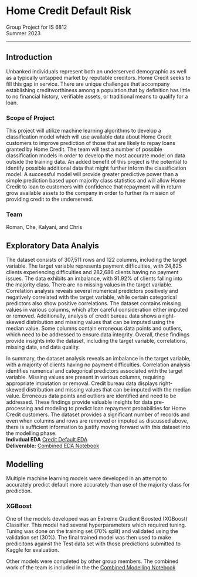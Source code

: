 # Home Credit Default Risk
Group Project for IS 6812\
Summer 2023
- - - - 

## Introduction
Unbanked individuals represent both an underserved demographic as well as a typically
untapped market by reputable creditors. Home Credit seeks to fill this gap in service. There are
unique challenges that accompany establishing creditworthiness among a population that by
definition has little to no financial history, verifiable assets, or traditional means to qualify for a
loan.
### Scope of Project
This project will utilize machine learning algorithms to develop a classification model which will
use available data about Home Credit customers to improve prediction of those that are likely to
repay loans granted by Home Credit. The team will test a number of possible classification
models in order to develop the most accurate model on data outside the training data. An
added benefit of this project is the potential to identify possible additional data that might further
inform the classification model. A successful model will provide greater predictive power than a
simple prediction based upon majority class statistics and will allow Home Credit to loan to
customers with confidence that repayment will in return grow available assets to the company in
order to further its mission of providing credit to the underserved.

### Team
Roman, Che, Kalyani, and Chris

## Exploratory Data Analyis
The dataset consists of 307,511 rows and 122 columns, including the target variable. The target variable represents payment difficulties, with 24,825 clients experiencing difficulties and 282,686 clients having no payment issues. The data exhibits an imbalance, with 91.92% of clients falling into the majority class. There are no missing values in the target variable. Correlation analysis reveals several numerical predictors positively and negatively correlated with the target variable, while certain categorical predictors also show positive correlations. The dataset contains missing values in various columns, which after careful consideration either imputed or removed. Additionally, analysis of credit bureau data shows a right-skewed distribution and missing values that can be imputed using the median value. Some columns contain erroneous data points and outliers, which need to be addressed to ensure data integrity. Overall, these findings provide insights into the dataset, including the target variable, correlations, missing data, and data quality.

In summary, the dataset analysis reveals an imbalance in the target variable, with a majority of clients having no payment difficulties. Correlation analysis identifies numerical and categorical predictors associated with the target variable. Missing values are present in various columns, requiring appropriate imputation or removal. Credit bureau data displays right-skewed distribution and missing values that can be imputed with the median value. Erroneous data points and outliers are identified and need to be addressed. These findings provide valuable insights for data pre-processing and modeling to predict loan repayment probabilities for Home Credit customers. The dataset provides a significant number of records and even when columns and rows are removed or imputed as discussed above, there is sufficient information to justify moving forward with this dataset into the modelling phase.  
**Indivdual EDA** [Credit Default EDA](https://github.com/WestlakeData/Home-Credit-Default-Risk/blob/main/Combined%20Notebook.Rmd)  
**Deliverable:** [Combined EDA Notebook](https://github.com/WestlakeData/Home-Credit-Default-Risk/blob/main/Combined%20Notebook.Rmd)

## Modelling
Multiple machine learning models were developed in an attempt to accurately predict default more accurately than use of the majority class for prediction.

### XGBoost
One of the models developed was an Extreme Gradient Boosted (XGBoost) Classifier.  This model had several hyperparameters which required tuning.  Tuning was done on the training set (70% split) and validated using the validation set (30%).  The final trained model was then used to make predicitons against the Test data set with those predictions submitted to Kaggle for evaluation.

Other models were completed by other group members.  The combined work of the team is included in the the [Combined Modelling Notebook](https://github.com/WestlakeData/Home-Credit-Default-Risk/blob/main/Combined%20Notebook%20Modelling.Rmd)
